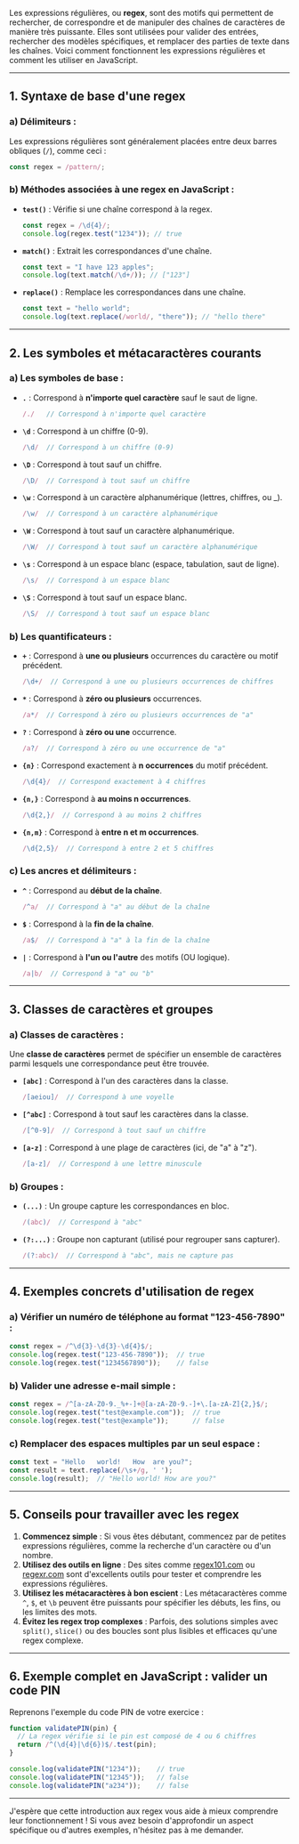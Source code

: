 Les expressions régulières, ou **regex**, sont des motifs qui permettent de rechercher, de correspondre et de manipuler des chaînes de caractères de manière très puissante. Elles sont utilisées pour valider des entrées, rechercher des modèles spécifiques, et remplacer des parties de texte dans les chaînes.
Voici comment fonctionnent les expressions régulières et comment les utiliser en JavaScript.

---

## 1. **Syntaxe de base d'une regex**

### a) Délimiteurs :
Les expressions régulières sont généralement placées entre deux barres obliques (`/`), comme ceci :
```javascript
const regex = /pattern/;
```

### b) Méthodes associées à une regex en JavaScript :
- **`test()`** : Vérifie si une chaîne correspond à la regex.
  ```javascript
  const regex = /\d{4}/;
  console.log(regex.test("1234")); // true
  ```
  
- **`match()`** : Extrait les correspondances d'une chaîne.
  ```javascript
  const text = "I have 123 apples";
  console.log(text.match(/\d+/)); // ["123"]
  ```

- **`replace()`** : Remplace les correspondances dans une chaîne.
  ```javascript
  const text = "hello world";
  console.log(text.replace(/world/, "there")); // "hello there"
  ```

---

## 2. **Les symboles et métacaractères courants**

### a) **Les symboles de base** :

- **`.`** : Correspond à **n'importe quel caractère** sauf le saut de ligne.
  ```javascript
  /./   // Correspond à n'importe quel caractère
  ```

- **`\d`** : Correspond à un chiffre (0-9).
  ```javascript
  /\d/  // Correspond à un chiffre (0-9)
  ```

- **`\D`** : Correspond à tout sauf un chiffre.
  ```javascript
  /\D/  // Correspond à tout sauf un chiffre
  ```

- **`\w`** : Correspond à un caractère alphanumérique (lettres, chiffres, ou _).
  ```javascript
  /\w/  // Correspond à un caractère alphanumérique
  ```

- **`\W`** : Correspond à tout sauf un caractère alphanumérique.
  ```javascript
  /\W/  // Correspond à tout sauf un caractère alphanumérique
  ```

- **`\s`** : Correspond à un espace blanc (espace, tabulation, saut de ligne).
  ```javascript
  /\s/  // Correspond à un espace blanc
  ```

- **`\S`** : Correspond à tout sauf un espace blanc.
  ```javascript
  /\S/  // Correspond à tout sauf un espace blanc
  ```

### b) **Les quantificateurs** :

- **`+`** : Correspond à **une ou plusieurs** occurrences du caractère ou motif précédent.
  ```javascript
  /\d+/  // Correspond à une ou plusieurs occurrences de chiffres
  ```

- **`*`** : Correspond à **zéro ou plusieurs** occurrences.
  ```javascript
  /a*/  // Correspond à zéro ou plusieurs occurrences de "a"
  ```

- **`?`** : Correspond à **zéro ou une** occurrence.
  ```javascript
  /a?/  // Correspond à zéro ou une occurrence de "a"
  ```

- **`{n}`** : Correspond exactement à **n occurrences** du motif précédent.
  ```javascript
  /\d{4}/  // Correspond exactement à 4 chiffres
  ```

- **`{n,}`** : Correspond à **au moins n occurrences**.
  ```javascript
  /\d{2,}/  // Correspond à au moins 2 chiffres
  ```

- **`{n,m}`** : Correspond à **entre n et m occurrences**.
  ```javascript
  /\d{2,5}/  // Correspond à entre 2 et 5 chiffres
  ```

### c) **Les ancres et délimiteurs** :

- **`^`** : Correspond au **début de la chaîne**.
  ```javascript
  /^a/  // Correspond à "a" au début de la chaîne
  ```

- **`$`** : Correspond à la **fin de la chaîne**.
  ```javascript
  /a$/  // Correspond à "a" à la fin de la chaîne
  ```

- **`|`** : Correspond à **l'un ou l'autre** des motifs (OU logique).
  ```javascript
  /a|b/  // Correspond à "a" ou "b"
  ```

---

## 3. **Classes de caractères et groupes**

### a) **Classes de caractères** :

Une **classe de caractères** permet de spécifier un ensemble de caractères parmi lesquels une correspondance peut être trouvée.

- **`[abc]`** : Correspond à l'un des caractères dans la classe.
  ```javascript
  /[aeiou]/  // Correspond à une voyelle
  ```

- **`[^abc]`** : Correspond à tout sauf les caractères dans la classe.
  ```javascript
  /[^0-9]/  // Correspond à tout sauf un chiffre
  ```

- **`[a-z]`** : Correspond à une plage de caractères (ici, de "a" à "z").
  ```javascript
  /[a-z]/  // Correspond à une lettre minuscule
  ```

### b) **Groupes** :

- **`(...)`** : Un groupe capture les correspondances en bloc.
  ```javascript
  /(abc)/  // Correspond à "abc"
  ```

- **`(?:...)`** : Groupe non capturant (utilisé pour regrouper sans capturer).
  ```javascript
  /(?:abc)/  // Correspond à "abc", mais ne capture pas
  ```

---

## 4. **Exemples concrets d'utilisation de regex**

### a) Vérifier un numéro de téléphone au format "123-456-7890" :

```javascript
const regex = /^\d{3}-\d{3}-\d{4}$/;
console.log(regex.test("123-456-7890"));  // true
console.log(regex.test("1234567890"));    // false
```

### b) Valider une adresse e-mail simple :

```javascript
const regex = /^[a-zA-Z0-9._%+-]+@[a-zA-Z0-9.-]+\.[a-zA-Z]{2,}$/;
console.log(regex.test("test@example.com"));  // true
console.log(regex.test("test@example"));      // false
```

### c) Remplacer des espaces multiples par un seul espace :

```javascript
const text = "Hello   world!   How  are you?";
const result = text.replace(/\s+/g, ' ');
console.log(result);  // "Hello world! How are you?"
```

---

## 5. **Conseils pour travailler avec les regex**

1. **Commencez simple** : Si vous êtes débutant, commencez par de petites expressions régulières, comme la recherche d'un caractère ou d'un nombre.
2. **Utilisez des outils en ligne** : Des sites comme [regex101.com](https://regex101.com/) ou [regexr.com](https://regexr.com/) sont d'excellents outils pour tester et comprendre les expressions régulières.
3. **Utilisez les métacaractères à bon escient** : Les métacaractères comme `^`, `$`, et `\b` peuvent être puissants pour spécifier les débuts, les fins, ou les limites des mots.
4. **Évitez les regex trop complexes** : Parfois, des solutions simples avec `split()`, `slice()` ou des boucles sont plus lisibles et efficaces qu'une regex complexe.

---

## 6. **Exemple complet en JavaScript : valider un code PIN**

Reprenons l'exemple du code PIN de votre exercice :

```javascript
function validatePIN(pin) {
  // La regex vérifie si le pin est composé de 4 ou 6 chiffres
  return /^(\d{4}|\d{6})$/.test(pin);
}

console.log(validatePIN("1234"));    // true
console.log(validatePIN("12345"));   // false
console.log(validatePIN("a234"));    // false
```

---

J'espère que cette introduction aux regex vous aide à mieux comprendre leur fonctionnement ! Si vous avez besoin d'approfondir un aspect spécifique ou d'autres exemples, n'hésitez pas à me demander.